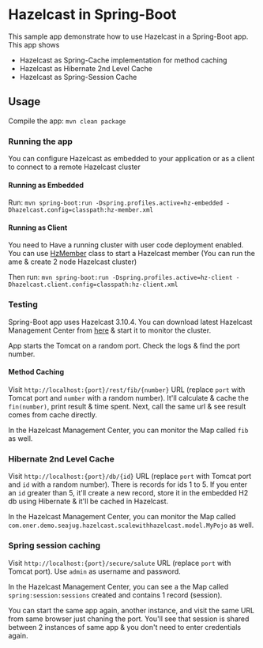 # Hazelcast in Spring-Boot

This sample app demonstrate how to use Hazelcast in a Spring-Boot app. This app shows

 - Hazelcast as Spring-Cache implementation for method caching
 - Hazelcast as Hibernate 2nd Level Cache
 - Hazelcast as Spring-Session Cache
 
 
## Usage

Compile the app: `mvn clean package`

### Running the app

You can configure Hazelcast as embedded to your application or as a client to connect to a remote Hazelcast
cluster


#### Running as Embedded

Run: `mvn spring-boot:run -Dspring.profiles.active=hz-embedded -Dhazelcast.config=classpath:hz-member.xml`


#### Running as Client

You need to Have a running cluster with user code deployment enabled. You can use 
[HzMember](src/test/java/com/oner/demo/seajug/hazelcast/scalewithhazelcast/HzMember.java) class to start a Hazelcast
 member (You can run the ame  & create 2 node Hazelcast cluster)

Then run: `mvn spring-boot:run -Dspring.profiles.active=hz-client -Dhazelcast.client.config=classpath:hz-client.xml`

### Testing

Spring-Boot app uses Hazelcast 3.10.4. You can download latest Hazelcast Management Center from 
[here](https://download.hazelcast.com/management-center/hazelcast-management-center-3.10.2.zip) & start it to 
monitor the cluster.

App starts the Tomcat on a random port. Check the logs & find the port number.

#### Method Caching

Visit `http://localhost:{port}/rest/fib/{number}` URL (replace `port` with Tomcat port and `number` with a 
random number). It'll calculate & cache the `fin(number)`, print result & time spent. Next, call the same url & see
result comes from cache directly.

In the Hazelcast Management Center, you can monitor the Map called `fib` as well.

### Hibernate 2nd Level Cache

Visit `http://localhost:{port}/db/{id}` URL (replace `port` with Tomcat port and `id` with a random number).
There is records for ids 1 to 5. If you enter an `id` greater than 5, it'll create a new record, store it
in the embedded H2 db using Hibernate & it'll be cached in Hazelcast.

In the Hazelcast Management Center, you can monitor the Map called 
`com.oner.demo.seajug.hazelcast.scalewithhazelcast.model.MyPojo` as well.

### Spring session caching

Visit `http://localhost:{port}/secure/salute` URL (replace `port` with Tomcat port). Use `admin` as username
and password.

In the Hazelcast Management Center, you can see a the Map called `spring:session:sessions` created and
 contains 1 record (session).
 
You can start the same app again, another instance, and visit the same URL from same browser just 
chaning the port. You'll see that session is shared between 2 instances of same app & you don't need to enter
credentials again.